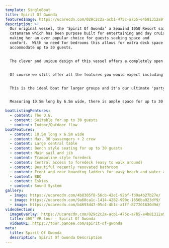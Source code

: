 ```yaml
---
template: SingleBoat
title: Spirit Of Gwonda
featuredImage: https://ucarecdn.com/029c2c2a-acb1-475c-a7b5-e4b81312a9fb/-/crop/2566x2704/1039,0/-/preview/
description: >+
  Our original vessel, the ‘Spirit Of Gwonda’ a Seawind 1050 Resort sailing
  catamaran which has been purpose built for entertaining and day cruises
  making her an ever popular choice for guests seeking space and
  comfort.  With no need for bedrooms this allows for extra deck space to
  accommodate up to 30 guests.


  The clever and unique design of this vessel offers a completely open plan layout so your guests can interact with each other at all times whether inside or outside the vessel.  


  Of course we still offer all the features you would expect including the ever-popular front trampoline sections for soaking up the sun, generous inside bench seating with our largest undercover area and a central table, barbecue and renovated bathroom facilities.


  This is the ideal boat for larger groups and it's our ultimate 'party boat'.  Spirit of Gwonda is also wonderful for families with small children.  


  Measuring 10.5m long by 6.5m wide, there is ample space for up to 30 people (plus 2 crew), approx 60 square metres of deck space in fact.  You will be amazed at the room available inside this smooth and stable boat, making it ideal for social occasions of all kinds.

boatListingFeatures:
  - content: The O.G.
  - content: Suitable for up to 30 guests
  - content: Indoor/Outdoor flow
boatFeatures:
  - content: 10.5m long x 6.5m wide
  - content: Max. 30 passengers + 2 crew
  - content: Large central table
  - content: Bench style seating for up to 30 guests
  - content: Main sail and jib
  - content: Trampoline style foredeck
  - content: Central access to foredeck (easy to walk around)
  - content: Beautiful recently renovated bathroom
  - content: Front and rear boarding ladders for easy beach and water access
  - content: BBQ
  - content: Eskies
  - content: Sound System
gallery:
  - image: https://ucarecdn.com/4b8305f8-56cb-42e1-92bf-fb9a4b27b27e/
  - image: https://ucarecdn.com/9a68ca1c-1414-4282-990c-1656ba923df9/
  - image: https://ucarecdn.com/b4693d47-05c4-4b1c-a1ff-877201630d9d/
videoSection:
  imageOverlay: https://ucarecdn.com/029c2c2a-acb1-475c-a7b5-e4b81312a9fb/
  title: 360° VR tour - Spirit Of Gwonda
  videoURL: https://tour.panoee.com/spirit-of-gwonda
meta:
  title: Spirit Of Gwonda
  description: Spirit Of Gwonda Description
---
```

